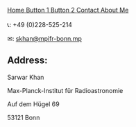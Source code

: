 <a href="https://khansarwar.github.io/planetarium.github.io/" class="button">   Home   </a> <a href="/button1/" class="button" > Button 1 </a> <a href="/button2/" class="button"> Button 2 </a> <a href="/planetarium.github.io/contact" class="button"> Contact </a> <a href="/planetarium.github.io/about" class="button"> About Me </a>
<br>
<br>
📞: +49 (0)228-525-214

✉: skhan@mpifr-bonn.mp

## Address:

Sarwar Khan

Max-Planck-Institut für Radioastronomie

Auf dem Hügel 69

53121 Bonn

